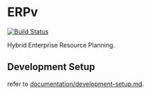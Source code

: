 # ERPv

[![Build Status](https://travis-ci.com/Um9i/ERPv.svg?branch=master)](https://travis-ci.com/Um9i/ERPv)

Hybrid Enterprise Resource Planning.

## Development Setup

refer to [documentation/development-setup.md](documentation/development-setup.md).